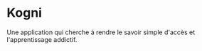 # Kogni

Une application qui cherche à rendre le savoir simple d'accès et l'apprentissage addictif.
